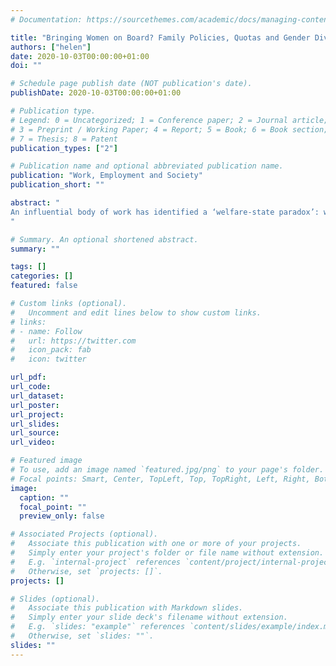 ```yaml
---
# Documentation: https://sourcethemes.com/academic/docs/managing-content/

title: "Bringing Women on Board? Family Policies, Quotas and Gender Diversity in Top Jobs."
authors: ["helen"]
date: 2020-10-03T00:00:00+01:00
doi: ""

# Schedule page publish date (NOT publication's date).
publishDate: 2020-10-03T00:00:00+01:00

# Publication type.
# Legend: 0 = Uncategorized; 1 = Conference paper; 2 = Journal article;
# 3 = Preprint / Working Paper; 4 = Report; 5 = Book; 6 = Book section;
# 7 = Thesis; 8 = Patent
publication_types: ["2"]

# Publication name and optional abbreviated publication name.
publication: "Work, Employment and Society"
publication_short: ""

abstract: "
An influential body of work has identified a ‘welfare-state paradox’: work-family policies that bring women into the workforce also undermine women’s access to the top jobs. Missing from this literature is a consideration of how welfare-state interventions impact on women’s representation at the board-level specifically, rather than managerial and lucrative positions more generally. This article contributes to addressing this ‘gap’. A fuzzy-set Qualitative Comparative Analysis of 22 industrialised countries reveals how welfare-state interventions combine with gender boardroom quotas and targets in (not) bringing a ‘critical mass’ of women onto private-sector corporate boards. Overall, the analysis finds limited evidence in support of a welfare-state paradox. Moreover, widespread childcare services are associated with a greater share of women on boards. The results further suggest that ‘hard’, mandatory gender boardroom quotas are not necessary for achieving more women on boards; ‘soft’, voluntary recommendations can work too, but only under certain family policy constellations.
"

# Summary. An optional shortened abstract.
summary: ""

tags: []
categories: []
featured: false

# Custom links (optional).
#   Uncomment and edit lines below to show custom links.
# links:
# - name: Follow
#   url: https://twitter.com
#   icon_pack: fab
#   icon: twitter

url_pdf: 
url_code:
url_dataset:
url_poster:
url_project:
url_slides:
url_source:
url_video:

# Featured image
# To use, add an image named `featured.jpg/png` to your page's folder. 
# Focal points: Smart, Center, TopLeft, Top, TopRight, Left, Right, BottomLeft, Bottom, BottomRight.
image:
  caption: ""
  focal_point: ""
  preview_only: false

# Associated Projects (optional).
#   Associate this publication with one or more of your projects.
#   Simply enter your project's folder or file name without extension.
#   E.g. `internal-project` references `content/project/internal-project/index.md`.
#   Otherwise, set `projects: []`.
projects: []

# Slides (optional).
#   Associate this publication with Markdown slides.
#   Simply enter your slide deck's filename without extension.
#   E.g. `slides: "example"` references `content/slides/example/index.md`.
#   Otherwise, set `slides: ""`.
slides: ""
---
```

